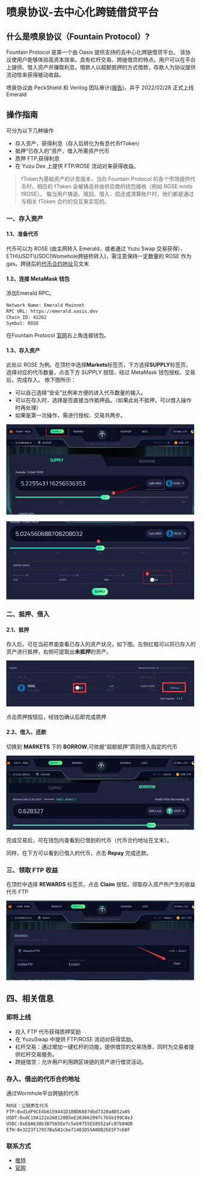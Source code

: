 # 喷泉协议-去中心化跨链借贷平台

## 什么是喷泉协议（Fountain Protocol）?

Fountain Protocol 是第一个由 Oasis 提供支持的去中心化跨链借贷平台。 该协议使用户能够体验高资本效率。具有杠杆交易、跨链借贷的特点。用户可以在平台上提供、借入资产并赚取利息。借款人以超额抵押的方式借款，存款人为协议提供流动性来获得被动收益。

喷泉协议由 PeckShield 和 Verilog 团队审计([报告](https://github.com/dev-fountain/fountain-protocol-audit))，并于 2022/02/28 正式上线 Emerald

## 操作指南

可分为以下几种操作

- 存入资产，获得利息（存入后转化为有息代币fToken）
- 抵押“已存入的”资产，借入所需资产代币
- 质押 FTP,获得利息
- 在 Yuzu Dex 上提供 FTP/ROSE 流动对来获得收益。
> fToken为基础资产的计息版本，当向 Fountain Protocol 的各个市场提供代币时，相应的 fToken 会被铸造并由供应商的钱包接收（例如 ROSE mints fROSE）。 每当用户铸造、赎回、借入、偿还或清算账户时，他们都是通过与相关 fToken 合约的交互来实现的。

### 一、存入资产

#### 1.1、准备代币

代币可以为 ROSE (由主网转入 Emerald，或者通过 Yuzu Swap 交易获得）、ETH\USDT\USDC(Womehole跨链桥转入)，需注意保持一定数量的 ROSE 作为 gas。跨链后的[代币合约地址](https://dev-oasis-cn.gitbook.io/support/sheng-tai-can-yu/jie-dai/fountainprotocol#cun-ru-jie-chu-de-dai-bi-he-yue-di-zhi)见文末

#### 1.2、连接 MetaMask 钱包

添加Emerald RPC。
```
Network Name: Emerald Mainnet
RPC URL: https://emerald.oasis.dev
Chain ID: 42262
Symbol: ROSE
```

在Fountain Protocol [官网](https://ftp.cash/dashboard/markets)右上角连接钱包。

#### 1.3、存入资产

此处以 ROSE 为例。在顶栏中选择**Markets**标签页，下方选择**SUPPLY**标签页，选择对应的代币数量，点击下方 SUPPLY 按钮，经过 MetaMask 钱包授权、交易后，完成存入。
依下图所示：
- 可以自己选择“安全”比例来方便的进入代币数量的输入。
- 可以在存入时，选择是否直接当作抵押品。（如果此处不抵押，可以借入操作时再处理）
- 如果是第一次操作，需进行授权、交易共两步。

![img](./1.bmp)

![img](./2.png)

### 二、抵押、借入

#### 2.1、抵押

存入后，可在当前界面查看已存入的资产状况，如下图。左侧红框可以将已存入的资产进行抵押，右侧可提取出**未抵押**的资产。

![img](3.jpg)

点击质押按钮后，经钱包确认后即完成质押

#### 2.2、借入、还款

切换到 **MARKETS** 下的 **BORROW**,可依据“超额抵押”原则借入指定的代币

![img](4.jpg)

完成交易后，可在钱包内查看到已借到的代币（代币合约地址在文末）。

同样，在下方可以看到已借入的代币，点击 **Repay** 完成还款。

### 三、领取 FTP 收益

在顶栏中选择 **REWARDS** 标签页，点击 **Claim** 按钮，领取存入资产所产生的收益代币 FTP

![img](./5.jpg)






## 四、相关信息

### 即将上线

- 投入 FTP 代币获得质押奖励
- 在 YuzuSwap 中提供 FTP/ROSE 流动对获得奖励。
- 杠杆交易：通过增加一键杠杆的功能，提供借贷的交易场景，同时为交易者提供杠杆交易服务。 
- 跨链借贷：允许用户利用跨区块链的资产进行借贷活动。

### 存入、借出的代币合约地址
通过Wormhole平台跨链的代币

```
ROSE：公链原生代币
FTP:0xd1dF9CE4b6159441D18BD6887dbd7320a8D52a05
USDT:0xdC19A122e268128B5eE20366299fc7b5b199C8e3
USDC:0xE8A638b3B7565Ee7c5eb9755E58552aFc87b94DD
ETH:0x3223f17957Ba502cbe71401D55A0DB26E5F7c68F
```
### 联系方式

- [推特](https://twitter.com/fountainprot)
- [官网](https://ftp.cash/home)

